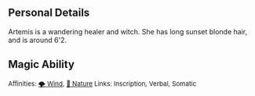 ## Personal Details
Artemis is a wandering healer and witch. She has long sunset blonde hair, and is around 6'2. 


## Magic Ability
<font size=2>Affinities: [🌪 Wind](<Magic/Elements/🌪 Wind.md>), [🌿 Nature](<Magic/Elements/🌿 Nature.md>)  </font>
<font size=2>Links: Inscription, Verbal, Somatic  </font>